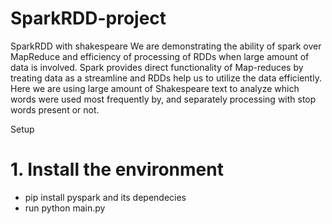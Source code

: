 # SparkRDD-project
SparkRDD with shakespeare 
We are demonstrating the ability of spark over MapReduce and efficiency of processing of RDDs when large amount of data is involved. Spark provides direct functionality of Map-reduces by treating data as a streamline and RDDs help us to utilize the data efficiently. Here we are using large amount of Shakespeare text to analyze which words were used most frequently by, and separately processing with stop words present or not.​

Setup
# 1. Install the environment
- pip install pyspark and its dependecies
- run python main.py
